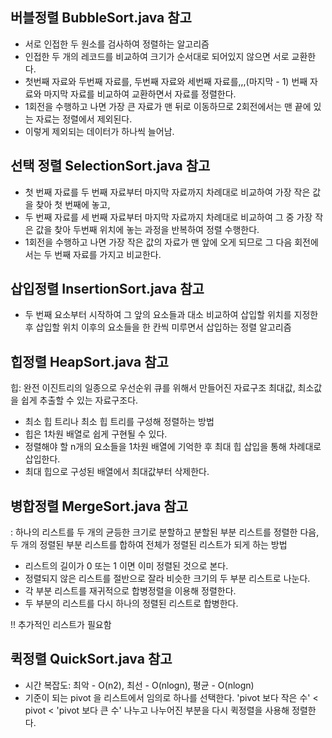 ## 버블정렬 BubbleSort.java 참고
- 서로 인접한 두 원소를 검사하여 정렬하는 알고리즘
- 인접한 두 개의 레코드를 비교하여 크기가 순서대로 되어있지 않으면 서로 교환한다.
- 첫번째 자료와 두번째 자료를, 두번째 자료와 세번째 자료를,,,(마지막 - 1) 번째 자료와 마지막 자료를 비교하여 교환하면서 자료를 정렬한다.
- 1회전을 수행하고 나면 가장 큰 자료가 맨 뒤로 이동하므로 2회전에서는 맨 끝에 있는 자료는 정렬에서 제외된다. 
- 이렇게 제외되는 데이터가 하나씩 늘어남.


## 선택 정렬 SelectionSort.java 참고
- 첫 번째 자료를 두 번째 자료부터 마지막 자료까지 차례대로 비교하여 가장 작은 값을 찾아 첫 번째에 놓고,
- 두 번째 자료를 세 번째 자료부터 마지막 자료까지 차례대로 비교하여 그 중 가장 작은 값을 찾아 두번째 위치에 놓는 과정을 반복하여 정렬 수행한다.
- 1회전을 수행하고 나면 가장 작은 값의 자료가 맨 앞에 오게 되므로 그 다음 회전에서는 두 번째 자료를 가지고 비교한다.

## 삽입정렬 InsertionSort.java 참고
- 두 번째 요소부터 시작하여 그 앞의 요소들과 대소 비교하여 삽입할 위치를 지정한 후 삽입할 위치 이후의 요소들을 한 칸씩 미루면서 삽입하는 정렬 알고리즘

## 힙정렬 HeapSort.java 참고
 힙: 완전 이진트리의 일종으로 우선순위 큐를 위해서 만들어진 자료구조   최대값, 최소값을 쉽게 추출할 수 있는 자료구조다.
- 최소 힙 트리나 최소 힙 트리를 구성해 정렬하는 방법
- 힙은 1차원 배열로 쉽게 구현될 수 있다.
- 정렬해야 할 n개의 요소들을 1차원 배열에 기억한 후 최대 힙 삽입을 통해 차례대로 삽입한다.
- 최대 힙으로 구성된 배열에서 최대값부터 삭제한다.

 
## 병합정렬 MergeSort.java 참고
 : 하나의 리스트를 두 개의 균등한 크기로 분할하고 분할된 부분 리스트를 정렬한 다음, 두 개의 정렬된 부분 리스트를 합하여 전체가 정렬된 리스트가 되게 하는 방법

- 리스트의 길이가 0 또는 1 이면 이미 정렬된 것으로 본다.
- 정렬되지 않은 리스트를 절반으로 잘라 비슷한 크기의 두 부분 리스트로 나눈다.
- 각 부분 리스트를 재귀적으로 합병정렬을 이용해 정렬한다.
- 두 부분의 리스트를 다시 하나의 정렬된 리스트로 합병한다.

!! 추가적인 리스트가 필요함

## 퀵정렬 QuickSort.java 참고
- 시간 복잡도: 최악 - O(n2), 최선 - O(nlogn), 평균 - O(nlogn)
- 기준이 되는 pivot 을 리스트에서 임의로 하나를 선택한다.
'pivot 보다 작은 수' < pivot < 'pivot 보다 큰 수'
나누고 나누어진 부분을 다시 퀵정렬을 사용해 정렬한다.